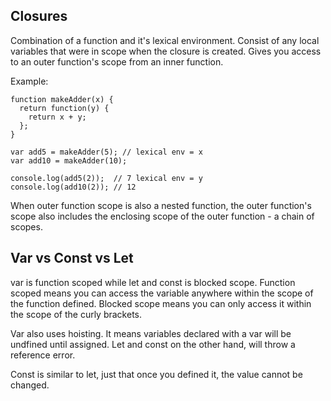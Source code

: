 ## Closures

Combination of a function and it's lexical environment. Consist of any local variables that were in scope when the closure is created. Gives you access to an outer function's scope from an inner function.

Example:

```
function makeAdder(x) {
  return function(y) {
    return x + y;
  };
}

var add5 = makeAdder(5); // lexical env = x
var add10 = makeAdder(10);

console.log(add5(2));  // 7 lexical env = y
console.log(add10(2)); // 12
```


When outer function scope is also a nested function, the outer function's scope also includes the enclosing scope of the outer function - a chain of scopes.

## Var vs Const vs Let

var is function scoped while let and const is blocked scope. Function scoped means you can access the variable anywhere within the scope of the function defined. Blocked scope means you can only access it within the scope of the curly brackets.

Var also uses hoisting. It means variables declared with a var will be undfined until assigned. Let and const on the other hand, will throw a reference error.

Const is similar to let, just that once you defined it, the value cannot be changed.

